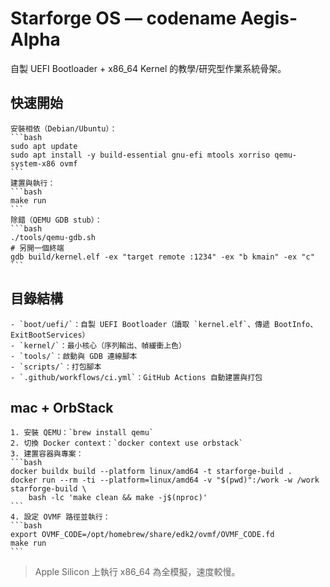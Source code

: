 # Starforge OS — codename **Aegis-Alpha**

自製 UEFI Bootloader + x86_64 Kernel 的教學/研究型作業系統骨架。

## 快速開始
    安裝相依（Debian/Ubuntu）：
    ```bash
    sudo apt update
    sudo apt install -y build-essential gnu-efi mtools xorriso qemu-system-x86 ovmf
    ```
    建置與執行：
    ```bash
    make run
    ```
    除錯（QEMU GDB stub）：
    ```bash
    ./tools/qemu-gdb.sh
    # 另開一個終端
    gdb build/kernel.elf -ex "target remote :1234" -ex "b kmain" -ex "c"
    ```
## 目錄結構
    - `boot/uefi/`：自製 UEFI Bootloader（讀取 `kernel.elf`、傳遞 BootInfo、ExitBootServices）
    - `kernel/`：最小核心（序列輸出、幀緩衝上色）
    - `tools/`：啟動與 GDB 連線腳本
    - `scripts/`：打包腳本
    - `.github/workflows/ci.yml`：GitHub Actions 自動建置與打包
## mac + OrbStack
    1. 安裝 QEMU：`brew install qemu`
    2. 切換 Docker context：`docker context use orbstack`
    3. 建置容器與專案：
    ```bash
    docker buildx build --platform linux/amd64 -t starforge-build .
    docker run --rm -ti --platform=linux/amd64 -v "$(pwd)":/work -w /work starforge-build \
        bash -lc 'make clean && make -j$(nproc)'
    ```
    4. 設定 OVMF 路徑並執行：
    ```bash
    export OVMF_CODE=/opt/homebrew/share/edk2/ovmf/OVMF_CODE.fd
    make run
    ```
> Apple Silicon 上執行 x86_64 為全模擬，速度較慢。
